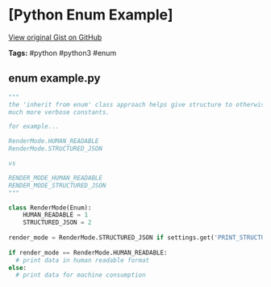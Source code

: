 # [Python Enum Example] 

[View original Gist on GitHub](https://gist.github.com/Integralist/7571b0da0ca3da25f1cd170b1030f4a0)

**Tags:** #python #python3 #enum

## enum example.py

```python
"""
the 'inherit from enum' class approach helps give structure to otherwise
much more verbose constants.

for example...

RenderMode.HUMAN_READABLE
RenderMode.STRUCTURED_JSON

vs

RENDER_MODE_HUMAN_READABLE
RENDER_MODE_STRUCTURED_JSON
"""

class RenderMode(Enum):
    HUMAN_READABLE = 1
    STRUCTURED_JSON = 2
    
render_mode = RenderMode.STRUCTURED_JSON if settings.get('PRINT_STRUCTURED_JSON') else RenderMode.HUMAN_READABLE
    
if render_mode == RenderMode.HUMAN_READABLE:
  # print data in human readable format
else:
  # print data for machine consumption
```

